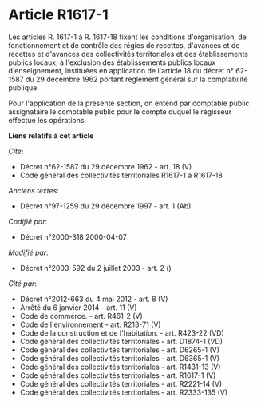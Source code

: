 # Article R1617-1

Les articles R. 1617-1 à R. 1617-18 fixent les conditions d'organisation, de fonctionnement et de contrôle des régies de
recettes, d'avances et de recettes et d'avances des collectivités territoriales et des établissements publics locaux, à
l'exclusion des établissements publics locaux d'enseignement, instituées en application de l'article 18 du décret n° 62-1587
du 29 décembre 1962 portant règlement général sur la comptabilité publique.

Pour l'application de la présente section, on entend par comptable public assignataire le comptable public pour le compte
duquel le régisseur effectue les opérations.

**Liens relatifs à cet article**

_Cite_:

  - Décret n°62-1587 du 29 décembre 1962 - art. 18 (V)
  - Code général des collectivités territoriales R1617-1 à R1617-18

_Anciens textes_:

  - Décret n°97-1259 du 29 décembre 1997 - art. 1 (Ab)

_Codifié par_:

  - Décret n°2000-318 2000-04-07

_Modifié par_:

  - Décret n°2003-592 du 2 juillet 2003 - art. 2 ()

_Cité par_:

  - Décret n°2012-663 du 4 mai 2012 - art. 8 (V)
  - Arrêté du 6 janvier 2014 - art. 11 (V)
  - Code de commerce. - art. R461-2 (V)
  - Code de l'environnement - art. R213-71 (V)
  - Code de la construction et de l'habitation. - art. R423-22 (VD)
  - Code général des collectivités territoriales - art. D1874-1 (VD)
  - Code général des collectivités territoriales - art. D6265-1 (V)
  - Code général des collectivités territoriales - art. D6365-1 (V)
  - Code général des collectivités territoriales - art. R1431-13 (V)
  - Code général des collectivités territoriales - art. R1617-1 (V)
  - Code général des collectivités territoriales - art. R2221-14 (V)
  - Code général des collectivités territoriales - art. R2333-135 (V)
